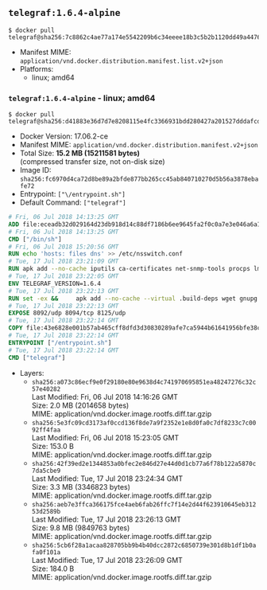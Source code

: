## `telegraf:1.6.4-alpine`

```console
$ docker pull telegraf@sha256:7c8862c4ae77a174e5542209b6c34eeee18b3c5b2b1120dd49a4476d447080c9
```

-	Manifest MIME: `application/vnd.docker.distribution.manifest.list.v2+json`
-	Platforms:
	-	linux; amd64

### `telegraf:1.6.4-alpine` - linux; amd64

```console
$ docker pull telegraf@sha256:d41883e36d7d7e8208115e4fc3366931bdd280427a201527dddafcdbd6838daf
```

-	Docker Version: 17.06.2-ce
-	Manifest MIME: `application/vnd.docker.distribution.manifest.v2+json`
-	Total Size: **15.2 MB (15211581 bytes)**  
	(compressed transfer size, not on-disk size)
-	Image ID: `sha256:fc6970d4ca72d8be89a2bfde877bb265cc45ab840710270d5b56a3878ebafe72`
-	Entrypoint: `["\/entrypoint.sh"]`
-	Default Command: `["telegraf"]`

```dockerfile
# Fri, 06 Jul 2018 14:13:25 GMT
ADD file:eceadb32d029164d23db918d14c88df7186b6ee9645fa2f0c0a7e3e046a6a129 in / 
# Fri, 06 Jul 2018 14:13:25 GMT
CMD ["/bin/sh"]
# Fri, 06 Jul 2018 15:20:56 GMT
RUN echo 'hosts: files dns' >> /etc/nsswitch.conf
# Tue, 17 Jul 2018 23:21:09 GMT
RUN apk add --no-cache iputils ca-certificates net-snmp-tools procps lm_sensors &&     update-ca-certificates
# Tue, 17 Jul 2018 23:22:05 GMT
ENV TELEGRAF_VERSION=1.6.4
# Tue, 17 Jul 2018 23:22:13 GMT
RUN set -ex &&     apk add --no-cache --virtual .build-deps wget gnupg tar &&     for key in         05CE15085FC09D18E99EFB22684A14CF2582E0C5 ;     do         gpg --keyserver ha.pool.sks-keyservers.net --recv-keys "$key" ||         gpg --keyserver pgp.mit.edu --recv-keys "$key" ||         gpg --keyserver keyserver.pgp.com --recv-keys "$key" ;     done &&     wget --no-verbose https://dl.influxdata.com/telegraf/releases/telegraf-${TELEGRAF_VERSION}-static_linux_amd64.tar.gz.asc &&     wget --no-verbose https://dl.influxdata.com/telegraf/releases/telegraf-${TELEGRAF_VERSION}-static_linux_amd64.tar.gz &&     gpg --batch --verify telegraf-${TELEGRAF_VERSION}-static_linux_amd64.tar.gz.asc telegraf-${TELEGRAF_VERSION}-static_linux_amd64.tar.gz &&     mkdir -p /usr/src /etc/telegraf &&     tar -C /usr/src -xzf telegraf-${TELEGRAF_VERSION}-static_linux_amd64.tar.gz &&     mv /usr/src/telegraf*/telegraf.conf /etc/telegraf/ &&     chmod +x /usr/src/telegraf*/* &&     cp -a /usr/src/telegraf*/* /usr/bin/ &&     rm -rf *.tar.gz* /usr/src /root/.gnupg &&     apk del .build-deps
# Tue, 17 Jul 2018 23:22:13 GMT
EXPOSE 8092/udp 8094/tcp 8125/udp
# Tue, 17 Jul 2018 23:22:14 GMT
COPY file:43e6828e001b57ab465cff8dfd3d30830289afe7ca5944b61641956bfe38cd1c in /entrypoint.sh 
# Tue, 17 Jul 2018 23:22:14 GMT
ENTRYPOINT ["/entrypoint.sh"]
# Tue, 17 Jul 2018 23:22:14 GMT
CMD ["telegraf"]
```

-	Layers:
	-	`sha256:a073c86ecf9e0f29180e80e9638d4c741970695851ea48247276c32c57e40282`  
		Last Modified: Fri, 06 Jul 2018 14:16:26 GMT  
		Size: 2.0 MB (2014658 bytes)  
		MIME: application/vnd.docker.image.rootfs.diff.tar.gzip
	-	`sha256:5e3fc09cd3173af0ccd136f8de7a9f2352e1e8d0fa0c7df8233c7c0092ff4faa`  
		Last Modified: Fri, 06 Jul 2018 15:23:05 GMT  
		Size: 153.0 B  
		MIME: application/vnd.docker.image.rootfs.diff.tar.gzip
	-	`sha256:42f39ed2e1344853a0bfec2e846d27e44d0d1cb77a6f78b122a5870c7da5cbe9`  
		Last Modified: Tue, 17 Jul 2018 23:24:34 GMT  
		Size: 3.3 MB (3346823 bytes)  
		MIME: application/vnd.docker.image.rootfs.diff.tar.gzip
	-	`sha256:aeb7e3ffca366175fce4aeb6fab26ffc7f14e2d44f623910645eb31253d2589b`  
		Last Modified: Tue, 17 Jul 2018 23:26:13 GMT  
		Size: 9.8 MB (9849763 bytes)  
		MIME: application/vnd.docker.image.rootfs.diff.tar.gzip
	-	`sha256:5cb6f28a1acaa828705bb9b4b40dcc2872c6850739e301d8b1df1b0afa0f101a`  
		Last Modified: Tue, 17 Jul 2018 23:26:09 GMT  
		Size: 184.0 B  
		MIME: application/vnd.docker.image.rootfs.diff.tar.gzip
